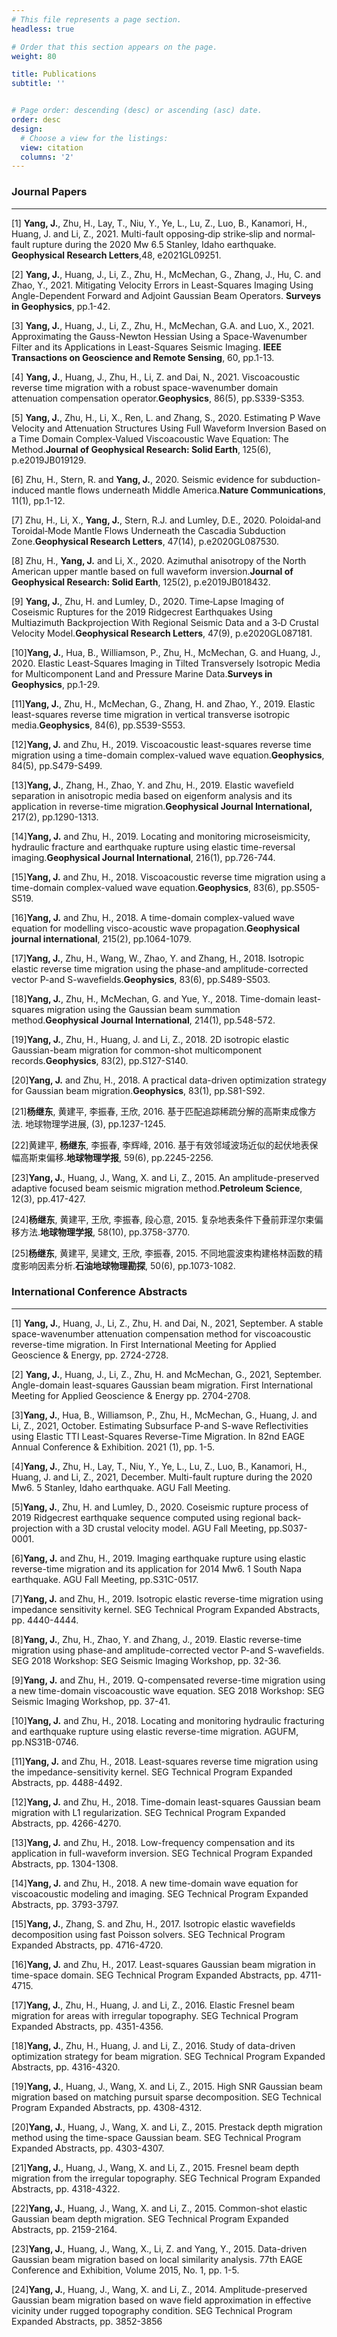 ```yaml
---
# This file represents a page section.
headless: true

# Order that this section appears on the page.
weight: 80

title: Publications
subtitle: ''


# Page order: descending (desc) or ascending (asc) date.
order: desc
design:
  # Choose a view for the listings:
  view: citation
  columns: '2'
---
```


### **Journal Papers**

------

[1] **Yang, J.**, Zhu, H., Lay, T., Niu, Y., Ye, L., Lu, Z., Luo, B., Kanamori, H., Huang, J. and Li, Z., 2021. Multi-fault opposing‐dip strike‐slip and normal‐fault rupture during the 2020 Mw 6.5 Stanley, Idaho earthquake. **Geophysical Research Letters**,48, e2021GL09251.

[2] **Yang, J.**, Huang, J., Li, Z., Zhu, H., McMechan, G., Zhang, J., Hu, C. and Zhao, Y., 2021. Mitigating Velocity Errors in Least-Squares Imaging Using Angle-Dependent Forward and Adjoint Gaussian Beam Operators. **Surveys in Geophysics**, pp.1-42.

[3] **Yang, J.**, Huang, J., Li, Z., Zhu, H., McMechan, G.A. and Luo, X., 2021. Approximating the Gauss-Newton Hessian Using a Space-Wavenumber Filter and its Applications in Least-Squares Seismic Imaging. **IEEE Transactions on Geoscience and Remote Sensing**, 60, pp.1-13.

[4] **Yang, J.**, Huang, J., Zhu, H., Li, Z. and Dai, N., 2021. Viscoacoustic reverse time migration with a robust space-wavenumber domain attenuation compensation operator.**Geophysics**, 86(5), pp.S339-S353.

[5] **Yang, J.**, Zhu, H., Li, X., Ren, L. and Zhang, S., 2020. Estimating P Wave Velocity and Attenuation Structures Using Full Waveform Inversion Based on a Time Domain Complex‐Valued Viscoacoustic Wave Equation: The Method.**Journal of Geophysical Research: Solid Earth**, 125(6), p.e2019JB019129.

[6] Zhu, H., Stern, R. and **Yang, J.**, 2020. Seismic evidence for subduction-induced mantle flows underneath Middle America.**Nature Communications**, 11(1), pp.1-12.

[7] Zhu, H., Li, X., **Yang, J.**, Stern, R.J. and Lumley, D.E., 2020. Poloidal‐and Toroidal‐Mode Mantle Flows Underneath the  Cascadia Subduction Zone.**Geophysical Research Letters**, 47(14), p.e2020GL087530.

[8] Zhu, H., **Yang, J.** and Li, X., 2020. Azimuthal anisotropy of the North American upper mantle based on full waveform inversion.**Journal of Geophysical Research: Solid Earth**, 125(2), p.e2019JB018432.

[9] **Yang, J.**, Zhu, H. and Lumley, D., 2020. Time‐Lapse Imaging of Coseismic Ruptures for the 2019 Ridgecrest Earthquakes Using Multiazimuth Backprojection With Regional Seismic Data and a 3‐D Crustal Velocity Model.**Geophysical Research Letters**, 47(9), p.e2020GL087181.

[10]**Yang, J.**, Hua, B., Williamson, P., Zhu, H., McMechan, G. and Huang, J., 2020. Elastic Least-Squares Imaging in Tilted Transversely Isotropic Media for Multicomponent Land and Pressure Marine Data.**Surveys in Geophysics**, pp.1-29.

[11]**Yang, J.**, Zhu, H., McMechan, G., Zhang, H. and Zhao, Y., 2019. Elastic least-squares reverse time migration in vertical transverse isotropic media.**Geophysics**, 84(6), pp.S539-S553.

[12]**Yang, J.** and Zhu, H., 2019. Viscoacoustic least-squares reverse time migration using a time-domain complex-valued wave equation.**Geophysics**, 84(5), pp.S479-S499.

[13]**Yang, J.**, Zhang, H., Zhao, Y. and Zhu, H., 2019. Elastic wavefield separation in anisotropic media based on eigenform analysis and its application in reverse-time migration.**Geophysical Journal International,** 217(2), pp.1290-1313.

[14]**Yang, J.** and Zhu, H., 2019. Locating and monitoring microseismicity, hydraulic fracture and earthquake rupture using elastic time-reversal imaging.**Geophysical Journal International**, 216(1), pp.726-744.

[15]**Yang, J.** and Zhu, H., 2018. Viscoacoustic reverse time migration using a time-domain complex-valued wave equation.**Geophysics**, 83(6), pp.S505-S519.

[16]**Yang, J.** and Zhu, H., 2018. A time-domain complex-valued wave equation for modelling visco-acoustic wave propagation.**Geophysical journal international**, 215(2), pp.1064-1079.

[17]**Yang, J.**, Zhu, H., Wang, W., Zhao, Y. and Zhang, H., 2018. Isotropic elastic reverse time migration using the phase-and amplitude-corrected vector P-and S-wavefields.**Geophysics**, 83(6), pp.S489-S503.

[18]**Yang, J.**, Zhu, H., McMechan, G. and Yue, Y., 2018. Time-domain least-squares migration using the Gaussian beam summation method.**Geophysical Journal International**, 214(1), pp.548-572.

[19]**Yang, J.**, Zhu, H., Huang, J. and Li, Z., 2018. 2D  isotropic elastic Gaussian-beam migration for common-shot multicomponent records.**Geophysics**, 83(2), pp.S127-S140.

[20]**Yang, J.** and Zhu, H., 2018. A practical data-driven optimization strategy for Gaussian beam migration.**Geophysics**, 83(1), pp.S81-S92.

[21]**杨继东**, 黄建平, 李振春, 王欣, 2016. 基于匹配追踪稀疏分解的高斯束成像方法. 地球物理学进展, (3), pp.1237-1245.

[22]黄建平, **杨继东**, 李振春, 李辉峰, 2016. 基于有效邻域波场近似的起伏地表保幅高斯束偏移.**地球物理学报**, 59(6), pp.2245-2256.

[23]**Yang, J.**, Huang, J., Wang, X. and Li, Z., 2015. An amplitude-preserved adaptive focused beam seismic migration method.**Petroleum Science**, 12(3), pp.417-427.

[24]**杨继东**, 黄建平, 王欣, 李振春, 段心意, 2015. 复杂地表条件下叠前菲涅尔束偏移方法.**地球物理学报**, 58(10), pp.3758-3770.

[25]**杨继东**, 黄建平, 吴建文, 王欣, 李振春, 2015. 不同地震波束构建格林函数的精度影响因素分析.**石油地球物理勘探**, 50(6), pp.1073-1082.




### International Conference Abstracts

------

[1] **Yang, J.**, Huang, J., Li, Z., Zhu, H. and Dai, N., 2021, September. A stable space-wavenumber attenuation compensation method for viscoacoustic reverse-time migration. In First International Meeting for Applied Geoscience & Energy, pp. 2724-2728.

[2] **Yang, J.**, Huang, J., Li, Z., Zhu, H. and McMechan, G., 2021, September. Angle-domain least-squares Gaussian beam migration. First International Meeting for Applied Geoscience & Energy pp. 2704-2708.

[3]**Yang, J.**, Hua, B., Williamson, P., Zhu, H., McMechan, G., Huang, J. and Li, Z., 2021, October. Estimating Subsurface P-and S-wave Reflectivities using Elastic TTI Least-Squares Reverse-Time Migration. In 82nd EAGE Annual Conference & Exhibition. 2021 (1), pp. 1-5.

[4]**Yang, J.**, Zhu, H., Lay, T., Niu, Y., Ye, L., Lu, Z., Luo, B., Kanamori, H., Huang, J. and Li, Z., 2021, December. Multi-fault rupture during the 2020 Mw6. 5 Stanley, Idaho earthquake. AGU Fall Meeting.

[5]**Yang, J.**, Zhu, H. and Lumley, D., 2020. Coseismic rupture process of 2019 Ridgecrest earthquake sequence computed using regional  back-projection with a 3D crustal velocity model. AGU Fall Meeting,  pp.S037-0001.

[6]**Yang, J.** and Zhu, H., 2019. Imaging earthquake rupture using elastic reverse-time migration and its application for 2014 Mw6. 1 South Napa earthquake. AGU Fall Meeting, pp.S31C-0517.

[7]**Yang, J.** and Zhu, H., 2019. Isotropic elastic reverse-time migration using impedance sensitivity kernel. SEG Technical Program Expanded Abstracts, pp. 4440-4444.

[8]**Yang, J.**, Zhu, H., Zhao, Y. and Zhang, J., 2019. Elastic reverse-time migration using phase-and amplitude-corrected vector P-and S-wavefields. SEG 2018 Workshop: SEG Seismic Imaging Workshop, pp. 32-36.

[9]**Yang, J.** and Zhu, H., 2019. Q-compensated reverse-time migration using a new time-domain viscoacoustic wave equation. SEG 2018 Workshop: SEG Seismic Imaging Workshop, pp. 37-41.

[10]**Yang, J.** and Zhu, H., 2018. Locating and monitoring hydraulic fracturing and earthquake rupture using elastic reverse-time migration. AGUFM, pp.NS31B-0746.

[11]**Yang, J.** and Zhu, H., 2018. Least-squares reverse time migration using the impedance-sensitivity kernel. SEG Technical Program Expanded Abstracts, pp. 4488-4492.

[12]**Yang, J.** and Zhu, H., 2018. Time-domain least-squares Gaussian beam migration with L1 regularization. SEG Technical Program Expanded Abstracts, pp. 4266-4270.

[13]**Yang, J.** and Zhu, H., 2018. Low-frequency compensation and its application in full-waveform inversion. SEG Technical Program Expanded Abstracts, pp. 1304-1308.

[14]**Yang, J.** and Zhu, H., 2018. A new time-domain wave equation for viscoacoustic modeling and imaging. SEG Technical Program Expanded Abstracts, pp. 3793-3797.

[15]**Yang, J.**, Zhang, S. and Zhu, H., 2017. Isotropic elastic wavefields decomposition using fast Poisson solvers. SEG Technical Program Expanded Abstracts, pp. 4716-4720.

[16]**Yang, J.** and Zhu, H., 2017. Least-squares Gaussian beam  migration in time-space domain. SEG Technical Program Expanded Abstracts, pp. 4711-4715.

[17]**Yang, J.**, Zhu, H., Huang, J. and Li, Z., 2016. Elastic Fresnel beam migration for areas with irregular topography. SEG Technical Program Expanded Abstracts, pp. 4351-4356.

[18]**Yang, J.**, Zhu, H., Huang, J. and Li, Z., 2016. Study of  data-driven optimization strategy for beam migration. SEG Technical Program Expanded Abstracts, pp. 4316-4320.

[19]**Yang, J.**, Huang, J., Wang, X. and Li, Z., 2015. High SNR  Gaussian beam migration based on matching pursuit sparse decomposition. SEG Technical Program Expanded Abstracts, pp. 4308-4312.

[20]**Yang, J.**, Huang, J., Wang, X. and Li, Z., 2015. Prestack depth migration method using the time-space Gaussian beam. SEG Technical Program Expanded Abstracts, pp. 4303-4307.

[21]**Yang, J.**, Huang, J., Wang, X. and Li, Z., 2015. Fresnel beam depth migration from the irregular topography. SEG Technical Program Expanded Abstracts, pp. 4318-4322.

[22]**Yang, J.**, Huang, J., Wang, X. and Li, Z., 2015. Common-shot elastic Gaussian beam depth migration. SEG Technical Program Expanded Abstracts, pp. 2159-2164.

[23]**Yang, J.**, Huang, J., Wang, X., Li, Z. and Yang, Y., 2015. Data-driven Gaussian beam migration based on local similarity analysis. 77th EAGE Conference and Exhibition, Volume 2015, No. 1, pp. 1-5.

[24]**Yang, J.**, Huang, J., Wang, X. and Li, Z., 2014. Amplitude-preserved Gaussian beam  migration based on wave field approximation in effective vicinity under rugged topography condition. SEG Technical Program Expanded Abstracts, pp. 3852-3856
